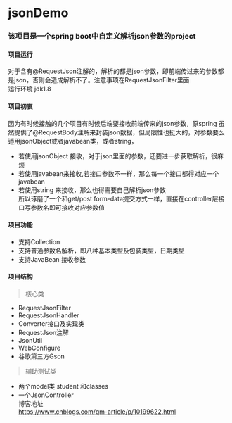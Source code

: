 # jsonDemo
### 该项目是一个spring boot中自定义解析json参数的project
#### 项目运行
对于含有@RequestJson注解的，解析的都是json参数，即前端传过来的参数都是json，否则会造成解析不了。注意事项在RequestJsonFilter里面  
运行环境 jdk1.8
#### 项目初衷
因为有时候接触的几个项目有时候后端要接收前端传来的json参数，原spring 虽然提供了@RequestBody注解来封装json数据，但局限性也挺大的，对参数要么适用jsonObject或者javabean类，或者string，
* 若使用jsonObject 接收，对于json里面的参数，还要进一步获取解析，很麻烦
* 若使用javabean来接收,若接口参数不一样，那么每一个接口都得对应一个javabean
* 若使用string 来接收，那么也得需要自己解析json参数  
所以琢磨了一个和get/post form-data提交方式一样，直接在controller层接口写参数名即可接收对应参数值
#### 项目功能
* 支持Collection<JavaBean>
* 支持普通参数名解析，即八种基本类型及包装类型，日期类型
* 支持JavaBean 接收参数

#### 项目结构  
>核心类
* RequestJsonFilter  
* RequestJsonHandler  
* Converter接口及实现类  
* RequestJson注解  
* JsonUtil  
* WebConfigure
* 谷歌第三方Gson  
>辅助测试类  
* 两个model类 student 和classes  
* 一个JsonController  
博客地址  
https://www.cnblogs.com/qm-article/p/10199622.html


